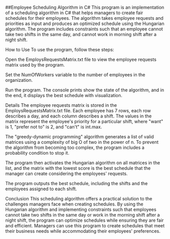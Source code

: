 ##Employee Scheduling Algorithm in C#
This program is an implementation of a scheduling algorithm in C# that helps managers to create fair schedules for their employees. The algorithm takes employee requests and priorities as input and produces an optimized schedule using the Hungarian algorithm. The program includes constraints such that an employee cannot take two shifts in the same day, and cannot work in morning shift after a night shift.

How to Use
To use the program, follow these steps:

Open the EmploysRequestsMatrix.txt file to view the employee requests matrix used by the program.

Set the NumOfWorkers variable to the number of employees in the organization.

Run the program. The console prints show the state of the algorithm, and in the end, it displays the best schedule with visualization.

Details
The employee requests matrix is stored in the EmploysRequestsMatrix.txt file. Each employee has 7 rows, each row describes a day, and each column describes a shift. The values in the matrix represent the employee's priority for a particular shift, where "want" is 1, "prefer not to" is 2, and "can't" is int.max.

The "greedy-dynamic programming" algorithm generates a list of valid matrices using a complexity of big O of two in the power of n. To prevent the algorithm from becoming too complex, the program includes a probability condition to stop it.

The program then activates the Hungarian algorithm on all matrices in the list, and the matrix with the lowest score is the best schedule that the manager can create considering the employees' requests.

The program outputs the best schedule, including the shifts and the employees assigned to each shift.

Conclusion
This scheduling algorithm offers a practical solution to the challenges managers face when creating schedules. By using the Hungarian algorithm and implementing constraints such that employees cannot take two shifts in the same day or work in the morning shift after a night shift, the program can optimize schedules while ensuring they are fair and efficient. Managers can use this program to create schedules that meet their business needs while accommodating their employees' preferences.
